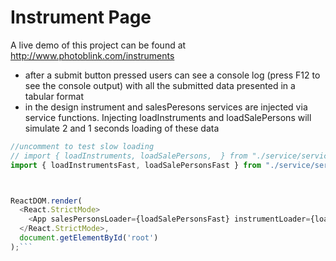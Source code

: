 # Instrument Page

A live demo of this project can be found at
<br/>
http://www.photoblink.com/instruments

- after a submit button pressed users can see a console log (press F12 to see the console output) with all the submitted data presented in a tabular format
- in the design instrument and salesPeresons services are injected via service functions. Injecting loadInstruments and loadSalePersons will simulate 2 and 1 seconds loading of these data
```javascript
//uncomment to test slow loading
// import { loadInstruments, loadSalePersons,  } from "./service/services";
import { loadInstrumentsFast, loadSalePersonsFast } from "./service/services";



ReactDOM.render(
  <React.StrictMode>
    <App salesPersonsLoader={loadSalePersonsFast} instrumentLoader={loadInstrumentsFast}/>
  </React.StrictMode>,
  document.getElementById('root')
);```
